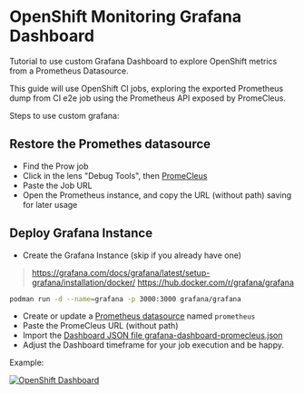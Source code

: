 # OpenShift Monitoring Grafana Dashboard

Tutorial to use custom Grafana Dashboard to explore OpenShift metrics from a Prometheus Datasource.

This guide will use OpenShift CI jobs, exploring the exported Prometheus dump from CI e2e job using the Prometheus API exposed by PromeCleus.

Steps to use custom grafana:

## Restore the Promethes datasource

- Find the Prow job
- Click in the lens "Debug Tools", then [PromeCleus](https://promecieus.dptools.openshift.org/?search=)
- Paste the Job URL
- Open the Prometheus instance, and copy the URL (without path) saving for later usage

## Deploy Grafana Instance

- Create the Grafana Instance (skip if you already have one)

> https://grafana.com/docs/grafana/latest/setup-grafana/installation/docker/
> https://hub.docker.com/r/grafana/grafana

```sh
podman run -d --name=grafana -p 3000:3000 grafana/grafana
```

- Create or update a [Prometheus datasource](http://localhost:3000/connections/datasources) named `prometheus`
- Paste the PromeCleus URL (without path)
- Import the [Dashboard JSON file grafana-dashboard-promecleus.json](
https://raw.githubusercontent.com/mtulio/mtulio.labs/master/labs/ocp-grafana-dash/grafana-dashboard-promecleus.json)
- Adjust the Dashboard timeframe for your job execution and be happy.

Example:

<a href="https://github.com/mtulio/mtulio.labs/assets/3216894/985cecc9-e5d5-48e9-b8ee-a8c3aa6c0dd1">
    <img title="An example of OpenShift deployment metrics while running e2e on AWS"
         alt="OpenShift Dashboard"
         src="https://github.com/mtulio/mtulio.labs/assets/3216894/985cecc9-e5d5-48e9-b8ee-a8c3aa6c0dd1">
</a>

